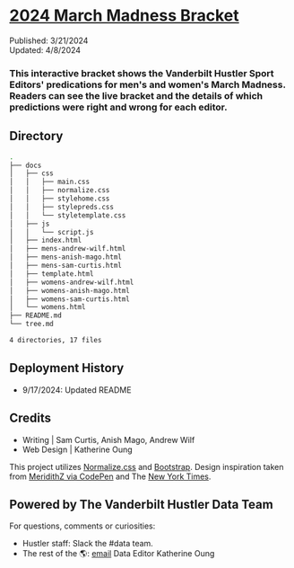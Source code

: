 # [2024 March Madness Bracket](url)
Published: 3/21/2024 <br>
Updated: 4/8/2024 <br>
### This interactive bracket shows the Vanderbilt Hustler Sport Editors' predications for men's and women's March Madness. Readers can see the live bracket and the details of which predictions were right and wrong for each editor.

## Directory
```bash
.
├── docs
│   ├── css
│   │   ├── main.css
│   │   ├── normalize.css
│   │   ├── stylehome.css
│   │   ├── stylepreds.css
│   │   └── styletemplate.css
│   ├── js
│   │   └── script.js
│   ├── index.html
│   ├── mens-andrew-wilf.html
│   ├── mens-anish-mago.html
│   ├── mens-sam-curtis.html
│   ├── template.html
│   ├── womens-andrew-wilf.html
│   ├── womens-anish-mago.html
│   ├── womens-sam-curtis.html
│   └── womens.html
├── README.md
└── tree.md

4 directories, 17 files
```

## Deployment History
- 9/17/2024: Updated README

## Credits
- Writing | Sam Curtis, Anish Mago, Andrew Wilf
- Web Design | Katherine Oung

This project utilizes [Normalize.css](https://necolas.github.io/normalize.css/) and [Bootstrap](https://getbootstrap.com/). Design inspiration taken from [MeridithZ via CodePen](https://codepen.io/meredithz/pen/VYadPy) and The [New York Times](https://www.nytimes.com/interactive/2023/sports/ncaabasketball/march-madness-mens-bracket.html).

## Powered by The Vanderbilt Hustler Data Team
For questions, comments or curiosities: 
- Hustler staff: Slack the #data team. 
- The rest of the 🌎: [email](mailto:katherine.oung@vanderbilt.edu) Data Editor Katherine Oung
